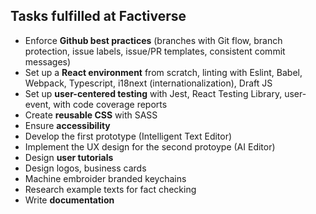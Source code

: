 ## Tasks fulfilled at Factiverse
- Enforce **Github best practices** (branches with Git flow, branch protection, issue labels, issue/PR templates, consistent commit messages)
- Set up a **React environment** from scratch, linting with Eslint, Babel, Webpack, Typescript, i18next (internationalization), Draft JS
- Set up **user-centered testing** with Jest, React Testing Library, user-event, with code coverage reports
- Create **reusable CSS** with SASS
- Ensure **accessibility**
- Develop the first prototype (Intelligent Text Editor)
- Implement the UX design for the second protoype (AI Editor)
- Design **user tutorials**
- Design logos, business cards
- Machine embroider branded keychains
- Research example texts for fact checking
- Write **documentation**
